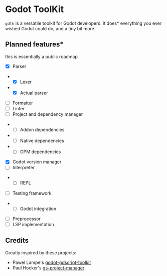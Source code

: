 # Godot ToolKit

`gdtk` is a versatile toolkit for Godot developers. It does* everything you ever wished Godot could do, and a tiny bit more.

## Planned features*

this is essentially a public roadmap

- [x] Parser
- - [x] Lexer
- - [x] Actual parser
- [ ] Formatter
- [ ] Linter
- [ ] Project and dependency manager
- - [ ] Addon dependencies
- - [ ] Native dependencies
- - [ ] GPM dependencies
- [x] Godot version manager
- [ ] Interpreter
- - [ ] REPL
- [ ] Testing framework
- - [ ] Godot integration
- [ ] Preprocessor
- [ ] LSP implementation

## Credits

Greatly inspired by these projects:
- Pawel Lampe's [godot-gdscript-toolkit](https;//github.com/Scony/godot-gdscript-toolkit)
- Paul Hocker's [gs-project-manager](https://gitlab.com/godot-stuff/gs-project-manager/)
